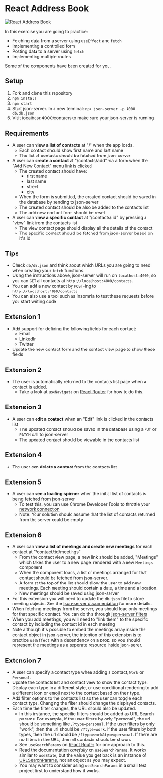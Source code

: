 # React Address Book

![React Address Book](./images/address-book.gif)

In this exercise you are going to practice:
- Fetching data from a server using `useEffect` and `fetch`
- Implementing a controlled form
- Posting data to a server using `fetch`
- Implementing multiple routes

Some of the components have been created for you.

## Setup

1. Fork and clone this repository
2. `npm install`
3. `npm start`
4. Start json-server. In a new terminal: `npx json-server -p 4000 db/db.json`
5. Visit localhost:4000/contacts to make sure your json-server is running

## Requirements
- A user can **view a list of contacts** at "/" when the app loads. 
	- Each contact should show first name and last name
	- The list of contacts should be fetched from json-server
- A user can **create a contact** at "/contacts/add" via a form when the "Add New Contact" menu link is clicked
	- The created contact should have:
		- first name
		- last name
		- street
		- city
	- When the form is submitted, the created contact should be saved in the database by sending to json-server
	- The created contact should be also be added to the contacts list
  - The add new contact form should be reset
- A user can **view a specific contact** at "/contacts/:id" by pressing a "view" link from the contacts list
	- The view contact page should display all the details of the contact
	- The specific contact should be fetched from json-server based on it's id

## Tips
- Check `db/db.json` and think about which URLs you are going to need when creating your `fetch` functions.
- Using the instructions above, json-server will run on `localhost:4000`, so you can `GET` all contacts at `http://localhost:4000/contacts`. 
- You can add a new contact by `POST`-ing to `http://localhost:4000/contacts`
- You can also use a tool such as Insomnia to test these requests before you start writing code

## Extension 1
- Add support for defining the following fields for each contact:
  - Email 
  - LinkedIn
  - Twitter
- Update the new contact form and the contact view page to show these fields

## Extension 2
- The user is automatically returned to the contacts list page when a contact is added.
  - Take a look at `useNavigate` on [React Router](https://reactrouter.com/docs/en/v6/getting-started/overview#navigation) for how to do this.

## Extension 3
- A user can **edit a contact**  when an "Edit" link is clicked in the contacts list
	- The updated contact should be saved in the database using a `PUT` or `PATCH` call to json-server
	- The updated contact should be viewable in the contacts list

## Extension 4
- The user can **delete a contact** from the contacts list

## Extension 5
- A user can **see a loading spinner** when the initial list of contacts is being fetched from json-server
  - To test this, you can use Chrome Developer Tools to [throttle your network connection](https://developer.chrome.com/docs/devtools/network/reference/#throttling)
  - Note: Your solution should assume that the list of contacts returned from the server could be empty

## Extension 6
- A user can **view a list of meetings and create new meetings** for each contact at "/contact/:id/meetings"
  - From the contact view page, a new link should be added, "Meetings" which takes the user to a new page, rendered with a new `Meetings` component
  - When the component loads, a list of meetings arranged for that contact should be fetched from json-server. 
  - A form at the top of the list should allow the user to add new meetings. Each meeting should contain a date, a time and a location.
  - New meetings should be saved using json-server
- For this extension you will need to update the `db.json` file to store meeting objects. See the [json-server documentation](https://github.com/typicode/json-server#getting-started) for more details. 
- When fetching meetings from the server, you should load only meetings for that specific contact. You can do this through [json-server filters](https://github.com/typicode/json-server#filter)
- When you add meetings, you will need to "link them" to the specific contact by including the contact id in each meeting
- Note although it's possible to embed the meetings array inside the contact object in json-server, the intention of this extension is to practice `useEffect` with a dependency on a prop, so you should represent the meetings as a seperate resource inside json-serer.
  
## Extension 7
- A user can specify a contact type when adding a contact, `Work` or `Personal`. 
- Update the contacts list and contact view to show the contact type. Display each type in a different style, or use conditional rendering to add a different icon or emoji next to the contact based on their type.
- Add filter options to the contacts list so the user can toggle each contact type. Changing the filter should change the displayed contacts.
- Each time the filter changes, the URL should also be updated. 
  - In this instance, the specific filters should be added as URL Search params. For example, if the user filters by only "personal", the url should be something like `/?type=personal`. If the user filters by only "work", then the url should be `/?type=work`. If the user filters by both types, then the url should be `/?type=work&type=personal`. If there are no filters in the URL, then all contacts should be shown.
  - See `useSearchParams` on [React Router](https://reactrouter.com/docs/en/v6/getting-started/tutorial#search-params) for one approach to this. 
  - Read the documentation *carefully* on `useSearchParams`. It works similar to `useState`, but the value you get back is an instance of [URLSearchParams](https://developer.mozilla.org/en-US/docs/Web/API/URLSearchParams), not an object as you may expect. 
  - You may want to consider using `useSearchParams` in a small test project first to understand how it works.
